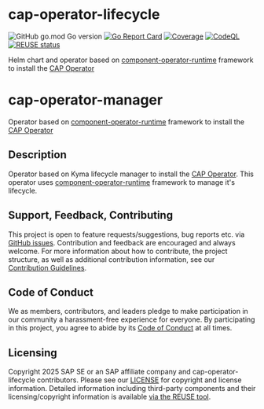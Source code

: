 # cap-operator-lifecycle
![GitHub go.mod Go version](https://img.shields.io/github/go-mod/go-version/SAP/cap-operator-lifecycle)
[![Go Report Card](https://goreportcard.com/badge/github.com/sap/cap-operator-lifecycle)](https://goreportcard.com/report/github.com/sap/cap-operator-lifecycle)
[![Coverage](https://sonarcloud.io/api/project_badges/measure?project=SAP_cap-operator-lifecycle&metric=coverage)](https://sonarcloud.io/summary/overall?id=SAP_cap-operator-lifecycle)
[![CodeQL](https://github.com/SAP/cap-operator-lifecycle/actions/workflows/github-code-scanning/codeql/badge.svg)](https://github.com/SAP/cap-operator-lifecycle/actions/workflows/github-code-scanning/codeql)
[![REUSE status](https://api.reuse.software/badge/github.com/SAP/cap-operator-lifecycle)](https://api.reuse.software/info/github.com/SAP/cap-operator-lifecycle)

Helm chart and operator based on [component-operator-runtime](https://sap.github.io/component-operator-runtime/) framework to install the [CAP Operator](https://sap.github.io/cap-operator/)

# cap-operator-manager
Operator based on [component-operator-runtime](https://sap.github.io/component-operator-runtime/) framework to install the [CAP Operator](https://sap.github.io/cap-operator/)

## Description
Operator based on Kyma lifecycle manager to install the [CAP Operator](https://sap.github.io/cap-operator/). This operator uses [component-operator-runtime](https://sap.github.io/component-operator-runtime/) framework to manage it's lifecycle.

## Support, Feedback, Contributing

This project is open to feature requests/suggestions, bug reports etc. via [GitHub issues](https://github.com/SAP/cap-operator-lifecycle/issues). Contribution and feedback are encouraged and always welcome. For more information about how to contribute, the project structure, as well as additional contribution information, see our [Contribution Guidelines](CONTRIBUTING.md).

## Code of Conduct

We as members, contributors, and leaders pledge to make participation in our community a harassment-free experience for everyone. By participating in this project, you agree to abide by its [Code of Conduct](https://github.com/SAP/.github/blob/main/CODE_OF_CONDUCT.md) at all times.

## Licensing

Copyright 2025 SAP SE or an SAP affiliate company and cap-operator-lifecycle contributors. Please see our [LICENSE](LICENSE) for copyright and license information. Detailed information including third-party components and their licensing/copyright information is available [via the REUSE tool](https://api.reuse.software/info/github.com/SAP/cap-operator-lifecycle).

